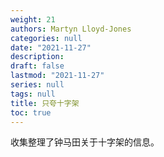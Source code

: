 ```yaml
---
weight: 21
authors: Martyn Lloyd-Jones
categories: null
date: "2021-11-27"
description: 
draft: false
lastmod: "2021-11-27"
series: null
tags: null
title: 只夸十字架
toc: true
---
```


收集整理了钟马田关于十字架的信息。